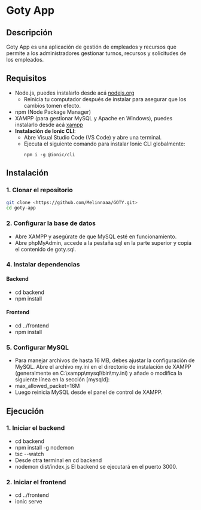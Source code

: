 # Goty App

## Descripción
Goty App es una aplicación de gestión de empleados y recursos que permite a los administradores gestionar turnos, recursos y solicitudes de los empleados.

## Requisitos
- Node.js, puedes instalarlo desde acá [nodejs.org](https://nodejs.org/en/download/)
   - Reinicia tu computador después de instalar para asegurar que los cambios tomen efecto.
- npm (Node Package Manager)
- XAMPP (para gestionar MySQL y Apache en Windows), puedes instalarlo desde acá [xampp](https://www.apachefriends.org/es/download.html)
- **Instalación de Ionic CLI**:
   - Abre Visual Studio Code (VS Code) y abre una terminal.
   - Ejecuta el siguiente comando para instalar Ionic CLI globalmente:
     ```
     npm i -g @ionic/cli
     ```

## Instalación

### 1. Clonar el repositorio
```bash
git clone <https://github.com/Melinnaaa/GOTY.git>
cd goty-app
```
### 2. Configurar la base de datos
- Abre XAMPP y asegúrate de que MySQL esté en funcionamiento.
- Abre phpMyAdmin, accede a la pestaña sql en la parte superior y copia el contenido de goty.sql.
### 4. Instalar dependencias
#### Backend
* cd backend
* npm install
#### Frontend
* cd ../frontend
* npm install

### 5. Configurar MySQL
* Para manejar archivos de hasta 16 MB, debes ajustar la configuración de MySQL. Abre el archivo my.ini en el directorio de instalación de XAMPP (generalmente en C:\xampp\mysql\bin\my.ini) y añade o modifica la siguiente línea en la sección [mysqld]:
* max_allowed_packet=16M
* Luego reinicia MySQL desde el panel de control de XAMPP.

## Ejecución
### 1. Iniciar el backend
* cd backend
* npm install -g nodemon
* tsc --watch
* Desde otra terminal en cd backend
* nodemon dist/index.js
El backend se ejecutará en el puerto 3000.

### 2. Iniciar el frontend
* cd ../frontend
* ionic serve

